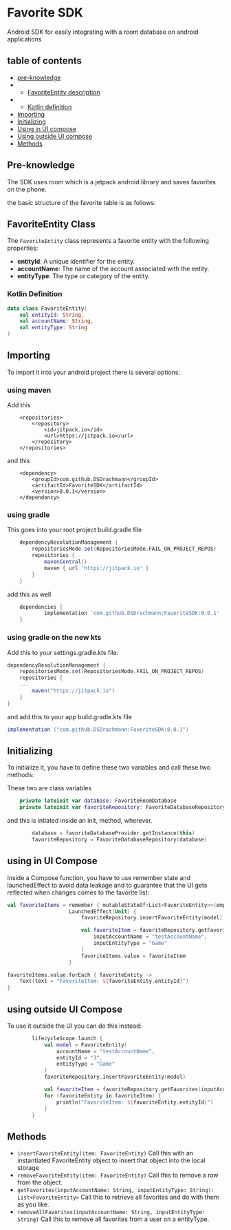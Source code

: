 # Favorite SDK

Android SDK for easily integrating with a room database on android applications

## table of contents

- [pre-knowledge](#pre-knowledge)
- - [FavoriteEntity description](#favoriteentity-class)
- - [Kotlin definition](#kotlin-definition)
- [Importing](#importing)
- [Initializing](#initializing)
- [Using in UI compose](#using-in-ui-compose)
- [Using outside UI compose](#using-outside-ui-compose)
- [Methods](#methods)

## Pre-knowledge

The SDK uses room which is a jetpack android library and saves favorites on the phone.

the basic structure of the favorite table is as follows:

## FavoriteEntity Class

The `FavoriteEntity` class represents a favorite entity with the following properties:

- **entityId**: A unique identifier for the entity.
- **accountName**: The name of the account associated with the entity.
- **entityType**: The type or category of the entity.

### Kotlin Definition

```kotlin
data class FavoriteEntity(
    val entityId: String,
    val accountName: String,
    val entityType: String
)
```

## Importing

To import it into your android project there is several options:

### using maven
Add this
```maven
	<repositories>
		<repository>
		    <id>jitpack.io</id>
		    <url>https://jitpack.io</url>
		</repository>
	</repositories>
```
and this
```maven
	<dependency>
	    <groupId>com.github.DSDrachmann</groupId>
	    <artifactId>FavoriteSDK</artifactId>
	    <version>0.0.1</version>
	</dependency>
```

### using gradle
This goes into your root project build.gradle file
```groovy
	dependencyResolutionManagement {
		repositoriesMode.set(RepositoriesMode.FAIL_ON_PROJECT_REPOS)
		repositories {
			mavenCentral()
			maven { url 'https://jitpack.io' }
		}
	}
```
add this as well
```groovy
	dependencies {
	        implementation 'com.github.DSDrachmann:FavoriteSDK:0.0.1'
	}
```

### using gradle on the new kts
Add this to your settings.gradle.kts file:

```gradle
dependencyResolutionManagement {
    repositoriesMode.set(RepositoriesMode.FAIL_ON_PROJECT_REPOS)
    repositories {
    ...
        maven("https://jitpack.io")
    }
}
```
and add this to your app build.gradle.kts file

```groovy
implementation ("com.github.DSDrachmann:FavoriteSDK:0.0.1")
```

## Initializing

To initialize it, you have to define these two variables and call these two methods:

These two are class variables
```kotlin
    private lateinit var database: FavoriteRoomDatabase
    private lateinit var favoriteRepository: FavoriteDatabaseRepository
```
and this is intiated inside an init, method, wherever.
```kotlin
        database = favoriteDatabaseProvider.getInstance(this)
        favoriteRepository = FavoriteDatabaseRepository(database)
```

## using in UI Compose
Inside a Compose function, you have to use remember state and launchedEffect to avoid data leakage and
to guarantee that the UI gets reflected when changes comes to the favorite list:

```kotlin
val favoriteItems = remember { mutableStateOf<List<FavoriteEntity>>(emptyList()) }
                    LaunchedEffect(Unit) {
                        favoriteRepository.insertFavoriteEntity(model)

                        val favoriteItem = favoriteRepository.getFavorites(
                            inputAccountName = "testAccountName",
                            inputEntityType = "Game"
                        )
                        favoriteItems.value = favoriteItem
                    }

favoriteItems.value.forEach { favoriteEntity ->
    Text(text = "FavoriteItem: ${favoriteEntity.entityId}")
}
```

## using outside UI Compose
To use it outside the UI you can do this instead:

```kotlin
        lifecycleScope.launch {
            val model = FavoriteEntity(
                accountName = "testAccountName",
                entityId = "3",
                entityType = "Game"
            )
            favoriteRepository.insertFavoriteEntity(model)

            val favoriteItem = favoriteRepository.getFavorites(inputAccountName = "brain", inputEntityType = "casino")
            for (favoriteEntity in favoriteItem) {
                println("FavoriteItem: ${favoriteEntity.entityId}")
            }
        }
```

## Methods
- `insertFavoriteEntity(item: FavoriteEntity)` Call this with an instantiated FavoriteEntity object to insert that object into the local storage  
- `removeFavoriteEntity(item: FavoriteEntity)` Call this to remove a row from the object.  
- `getFavorites(inputAccountName: String, inputEntityType: String): List<FavoriteEntity>` Call this to retrieve all favorites and do with them as you like.  
- `removeAllFavorites(inputAccountName: String, inputEntityType: String)` Call this to remove all favorites from a user on a entityType.  

